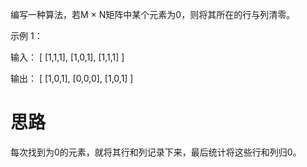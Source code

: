编写一种算法，若M × N矩阵中某个元素为0，则将其所在的行与列清零。

示例 1：

输入：
[
  [1,1,1],
  [1,0,1],
  [1,1,1]
]

输出：
[
  [1,0,1],
  [0,0,0],
  [1,0,1]
]

# 思路
每次找到为0的元素，就将其行和列记录下来，最后统计将这些行和列归0。
